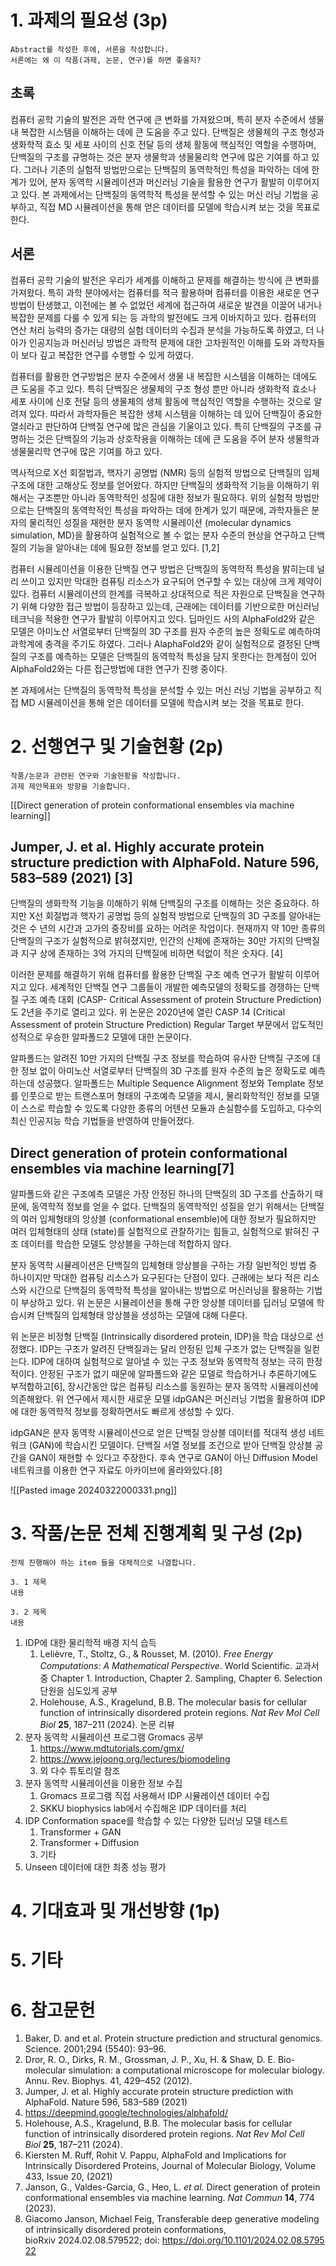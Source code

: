 # 1. 과제의 필요성 (3p)
```
Abstract를 작성한 후에, 서론을 작성합니다.
서론에는 왜 이 작품(과제, 논문, 연구)를 하면 좋을지?
```
## 초록
컴퓨터 공학 기술의 발전은 과학 연구에 큰 변화를 가져왔으며, 특히 분자 수준에서 생물 내 복잡한 시스템을 이해하는 데에 큰 도움을 주고 있다. 단백질은 생물체의 구조 형성과 생화학적 효소 및 세포 사이의 신호 전달 등의 생체 활동에 핵심적인 역할을 수행하며, 단백질의 구조를 규명하는 것은 분자 생물학과 생물물리학 연구에 많은 기여를 하고 있다. 그러나 기존의 실험적 방법만으로는 단백질의 동역학적인 특성을 파악하는 데에 한계가 있어, 분자 동역학 시뮬레이션과 머신러닝 기술을 활용한 연구가 활발히 이루어지고 있다. 본 과제에서는 단백질의 동역학적 특성을 분석할 수 있는 머신 러닝 기법을 공부하고, 직접 MD 시뮬레이션을 통해 얻은 데이터를 모델에 학습시켜 보는 것을 목표로 한다.

## 서론
컴퓨터 공학 기술의 발전은 우리가 세계를 이해하고 문제를 해결하는 방식에 큰 변화를 가져왔다. 특히 과학 분야에서는 컴퓨터를 적극 활용하며 컴퓨터를 이용한 새로운 연구방법이 탄생했고, 이전에는 볼 수 없었던 세계에 접근하여 새로운 발견을 이끌어 내거나 복잡한 문제를 다룰 수 있게 되는 등 과학의 발전에도 크게 이바지하고 있다. 컴퓨터의 연산 처리 능력의 증가는 대량의 실험 데이터의 수집과 분석을 가능하도록 하였고, 더 나아가 인공지능과 머신러닝 방법은 과학적 문제에 대한 고차원적인 이해를 도와 과학자들이 보다 깊고 복잡한 연구를 수행할 수 있게 하였다.

컴퓨터를 활용한 연구방법은 분자 수준에서 생물 내 복잡한 시스템을 이해하는 데에도 큰 도움을 주고 있다. 특히 단백질은 생물체의 구조 형성 뿐만 아니라 생화학적 효소나 세포 사이에 신호 전달 등의 생물체의 생체 활동에 핵심적인 역할을 수행하는 것으로 알려져 있다. 따라서 과학자들은 복잡한 생체 시스템을 이해하는 데 있어 단백질이 중요한 열쇠라고 판단하여 단백질 연구에 많은 관심을 기울이고 있다. 특히 단백질의 구조를 규명하는 것은 단백질의 기능과 상호작용을 이해하는 데에 큰 도움을 주어 분자 생물학과 생물물리학 연구에 많은 기여를 하고 있다.

역사적으로 X선 회절법과, 핵자기 공명법 (NMR) 등의 실험적 방법으로 단백질의 입체 구조에 대한 고해상도 정보를 얻어왔다. 하지만 단백질의 생화학적 기능을 이해하기 위해서는 구조뿐만 아니라 동역학적인 성질에 대한 정보가 필요하다. 위의 실험적 방법만으로는 단백질의 동역학적인 특성을 파악하는 데에 한계가 있기 때문에, 과학자들은 분자의 물리적인 성질을 재현한 분자 동역학 시뮬레이션 (molecular dynamics simulation, MD)을 활용하여 실험적으로 볼 수 없는 분자 수준의 현상을 연구하고 단백질의 기능을 알아내는 데에 필요한 정보를 얻고 있다. [1,2]

컴퓨터 시뮬레이션을 이용한 단백질 연구 방법은 단백질의 동역학적 특성을 밝히는데 널리 쓰이고 있지만 막대한 컴퓨팅 리소스가 요구되어 연구할 수 있는 대상에 크게 제약이 있다. 컴퓨터 시뮬레이션의 한계를 극복하고 상대적으로 적은 자원으로 단백질을 연구하기 위해 다양한 접근 방법이 등장하고 있는데, 근래에는 데이터를 기반으로한 머신러닝 테크닉을 적용한 연구가 활발히 이루어지고 있다. 딥마인드 사의 AlphaFold2와 같은 모델은 아미노산 서열로부터 단백질의 3D 구조를 원자 수준의 높은 정확도로 예측하여 과학계에 충격을 주기도 하였다. 그러나 AlaphaFold2와 같이 실험적으로 결정된 단백질의 구조를 예측하는 모델은 단백질의 동역학적 특성을 담지 못한다는 한계점이 있어 AlphaFold2와는 다른 접근방법에 대한 연구가 진행 중이다.

본 과제에서는 단백질의 동역학적 특성을 분석할 수 있는 머신 러닝 기법을 공부하고 직접 MD 시뮬레이션을 통해 얻은 데이터를 모델에 학습시켜 보는 것을 목표로 한다. 

# 2. 선행연구 및 기술현황 (2p)
```
작품/논문과 관련된 연구와 기술현황을 작성합니다.
과제 제안목표와 방향을 기술합니다.
```
[[Direct generation of protein conformational ensembles via machine learning]]

## Jumper, J. et al. Highly accurate protein structure prediction with AlphaFold. Nature 596, 583–589 (2021) [3]

단백질의 생화학적 기능을 이해하기 위해 단백질의 구조를 이해하는 것은 중요하다. 하지만 X선 회절법과 핵자기 공명법 등의 실험적 방법으로 단백질의 3D 구조를 알아내는 것은 수 년의 시간과 고가의 중장비를 요하는 어려운 작업이다. 현재까지 약 10만 종류의 단백질의 구조가 실험적으로 밝혀졌지만, 인간의 신체에 존재하는 30만 가지의 단백질과 지구 상에 존재하는 3억 가지의 단백질에 비하면 턱없이 적은 숫자다. [4]

이러한 문제를 해결하기 위해 컴퓨터를 활용한 단백질 구조 예측 연구가 활발히 이루어지고 있다. 세계적인 단백질 연구 그룹들이 개발한 예측모델의 정확도를 경쟁하는 단백질 구조 예측 대회 (CASP- Critical Assessment of protein Structure Prediction)도 2년을 주기로 열리고 있다. 위 논문은 2020년에 열린 CASP 14 (Critical Assessment of protein Structure Prediction) Regular Target 부문에서 압도적인 성적으로 우승한 알파폴드2 모델에 대한 논문이다. 

알파폴드는 알려진 10만 가지의 단백질 구조 정보를 학습하여 유사한 단백질 구조에 대한 정보 없이 아미노산 서열로부터 단백질의 3D 구조를 원자 수준의 높은 정확도로 예측하는데 성공했다. 알파폴드는 Multiple Sequence Alignment 정보와 Template 정보를 인풋으로 받는 트랜스포머 형태의 구조예측 모델을 제시, 물리화학적인 정보를 모델이 스스로 학습할 수 있도록 다양한 종류의 어텐션 모듈과 손실함수를 도입하고, 다수의 최신 인공지능 학습 기법들을 반영하여 만들어졌다. 

## Direct generation of protein conformational ensembles via machine learning[7]

알파폴드와 같은 구조예측 모델은 가장 안정된 하나의 단백질의 3D 구조를 산출하기 때문에, 동역학적 정보를 얻을 수 없다. 단백질의 동역학적인 성질을 얻기 위해서는 단백질의 여러 입체형태의 앙상블 (conformational ensemble)에 대한 정보가 필요하지만 여러 입체형태의 상태 (state)를 실험적으로 관찰하기는 힘들고, 실험적으로 밝혀진 구조 데이터를 학습한 모델도 앙상블을 구하는데 적합하지 않다.

분자 동역학 시뮬레이션은 단백질의 입체형태 앙상블을 구하는 가장 일반적인 방법 중 하나이지만 막대한 컴퓨팅 리소스가 요구된다는 단점이 있다. 근래에는 보다 적은 리소스와 시간으로 단백질의 동역학적 특성을 알아내는 방법으로 머신러닝을 활용하는 기법이 부상하고 있다. 위 논문은 시뮬레이션을 통해 구한 앙상블 데이터를 딥러닝 모델에 학습시켜 단백질의 입체형태 앙상블을 생성하는 모델에 대해 다룬다.

위 논문은 비정형 단백질 (Intrinsically disordered protein, IDP)을 학습 대상으로 선정했다. IDP는 구조가 알려진 단백질과는 달리 안정된 입체 구조가 없는 단백질을 일컫는다. IDP에 대하여 실험적으로 알아낼 수 있는 구조 정보와 동역학적 정보는 극히 한정적이다. 안정된 구조가 없기 때문에 알파폴드와 같은 모델로 학습하거나 추론하기에도 부적합하고[6], 장시간동안 많은 컴퓨팅 리소스를 동원하는 분자 동역학 시뮬레이션에 의존해왔다. 위 연구에서 제시한 새로운 모델 idpGAN은 머신러닝 기법을 활용하여 IDP에 대한 동역학적 정보를 정확하면서도 빠르게 생성할 수 있다.

idpGAN은 분자 동역학 시뮬레이션으로 얻은 단백질 앙상블 데이터를 적대적 생성 네트워크 (GAN)에 학습시킨 모델이다. 단백질 서열 정보를 조건으로 받아 단백질 앙상블 공간을 GAN이 재현할 수 있다고 주장한다. 후속 연구로 GAN이 아닌 Diffusion Model 네트워크를 이용한 연구 자료도 아카이브에 올라와있다.[8]

![[Pasted image 20240322000331.png]]


# 3. 작품/논문 전체 진행계획 및 구성 (2p)
```
전체 진행해야 하는 item 들을 대체적으로 나열합니다.

3. 1 제목
내용

3. 2 제목
내용
```
1. IDP에 대한 물리학적 배경 지식 습득
	1. Lelièvre, T., Stoltz, G., & Rousset, M. (2010). _Free Energy Computations: A Mathematical Perspective_. World Scientific. 교과서 중 Chapter 1. Introduction, Chapter 2. Sampling, Chapter 6. Selection 단원을 심도있게 공부
	2. Holehouse, A.S., Kragelund, B.B. The molecular basis for cellular function of intrinsically disordered protein regions. _Nat Rev Mol Cell Biol_ **25**, 187–211 (2024). 논문 리뷰
2. 분자 동역학 시뮬레이션 프로그램 Gromacs 공부
	1. https://www.mdtutorials.com/gmx/
	2. https://www.jejoong.org/lectures/biomodeling
	3. 외 다수 튜토리얼 참조
3. 분자 동역학 시뮬레이션을 이용한 정보 수집
	1. Gromacs 프로그램 직접 사용해서 IDP 시뮬레이션 데이터 수집
	2. SKKU biophysics lab에서 수집해온 IDP 데이터를 처리
4. IDP Conformation space를 학습할 수 있는 다양한 딥러닝 모델 테스트
	1. Transformer + GAN
	2. Transformer + Diffusion
	3. 기타
5. Unseen 데이터에 대한 최종 성능 평가
# 4. 기대효과 및 개선방향 (1p)


# 5. 기타
# 6. 참고문헌
1. Baker, D. and et al. Protein structure prediction and structural genomics. Science. 2001;294 (5540): 93–96.
2.  Dror, R. O., Dirks, R. M., Grossman, J. P., Xu, H. & Shaw, D. E. Bio- molecular simulation: a computational microscope for molecular biology. Annu. Rev. Biophys. 41, 429–452 (2012).
3. Jumper, J. et al. Highly accurate protein structure prediction with AlphaFold. Nature 596, 583–589 (2021)
4. https://deepmind.google/technologies/alphafold/
5. Holehouse, A.S., Kragelund, B.B. The molecular basis for cellular function of intrinsically disordered protein regions. _Nat Rev Mol Cell Biol_ **25**, 187–211 (2024).
6. Kiersten M. Ruff, Rohit V. Pappu, AlphaFold and Implications for Intrinsically Disordered Proteins, Journal of Molecular Biology, Volume 433, Issue 20, (2021)
7. Janson, G., Valdes-Garcia, G., Heo, L. _et al._ Direct generation of protein conformational ensembles via machine learning. _Nat Commun_ **14**, 774 (2023).
8. Giacomo Janson, Michael Feig, Transferable deep generative modeling of intrinsically disordered protein conformations, bioRxiv 2024.02.08.579522; doi: https://doi.org/10.1101/2024.02.08.579522 